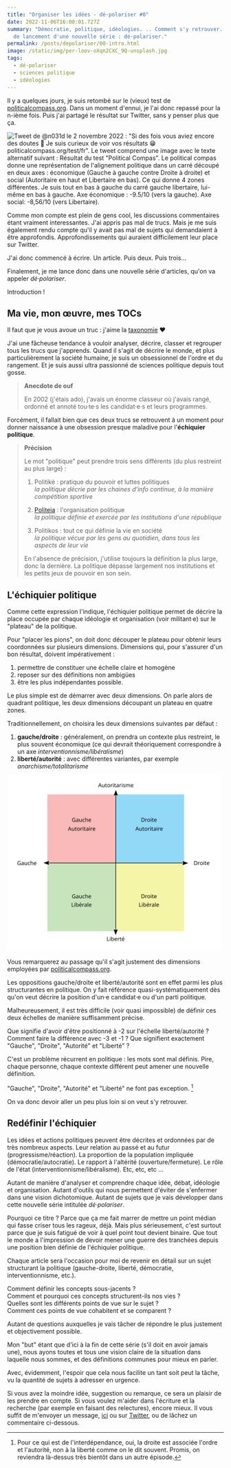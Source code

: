 ```yaml
---
title: "Organiser les idées - dé·polariser #0"
date: 2022-11-06T16:00:01.727Z
summary: "Démocratie, politique, idéologies. .. Comment s'y retrouver. Préambule
  de lancement d'une nouvelle série : dé·polariser."
permalink: /posts/depolariser/00-intro.html
image: /static/img/per-loov-oXqn2CXC_9Q-unsplash.jpg
tags:
  - dé·polariser
  - sciences politique
  - idéologies
---
```

Il y a quelques jours, je suis retombé sur le (vieux) test de [politicalcompass.org](https://politicalcompass.org/test/fr).
Dans un moment d'ennui, je l'ai donc repassé pour la n-ième fois.
Puis j'ai partagé le résultat sur Twitter, sans y penser plus que ça.

![Tweet de @n031d le 2 novembre 2022 : "Si des fois vous aviez encore des doutes 🤣 Je suis curieux de voir vos résultats 😁 politicalcompass.org/test/fr". Le tweet comprend une image avec le texte alternatif suivant : Résultat du test "Political Compas". Le political compas donne une représentation de l'alignement politique dans un carré découpé en deux axes : économique (Gauche à gauche contre Droite à droite) et social (Autoritaire en haut et Libertaire en bas). Ce qui donne 4 zones différentes. Je suis tout en bas à gauche du carré gauche libertaire, lui-même en bas à gauche. Axe économique : -9.5/10 (vers la gauche). Axe social: -8,56/10 (vers Libertaire).](/static/img/tweets/n031d-20221102-my-compass.png)

Comme mon compte est plein de gens cool, les discussions commentaires étant vraiment interessantes.
J'ai appris pas mal de trucs.
Mais je me suis également rendu compte qu'il y avait pas mal de sujets qui demandaient à être approfondis.
Approfondissements qui auraient difficilement leur place sur Twitter.

J'ai donc commencé à écrire.
Un article.
Puis deux.
Puis trois...

Finalement, je me lance donc dans une nouvelle série d'articles, qu'on va appeler _dé·polariser_.

Introduction !

## Ma vie, mon œuvre, mes TOCs

Il faut que je vous avoue un truc : j'aime la [taxonomie](<https://fr.wikipedia.org/wiki/Taxonomie_(homonymie)>) :heart:

J'ai une fâcheuse tendance à vouloir analyser, décrire, classer et regrouper tous les trucs que j'apprends.
Quand il s'agit de décrire le monde, et plus particulièrement la société humaine, je suis un obsessionnel de l'ordre et du rangement.
Et je suis aussi ultra passionné de sciences politique depuis tout gosse.

> **Anecdote de ouf**
>
> En 2002 (j'étais ado), j'avais un énorme classeur où j'avais rangé, ordonné et annoté tou·te·s les candidat·e·s et leurs programmes.

Forcément, il fallait bien que ces deux trucs se retrouvent à un moment pour donner naissance à une obsession presque maladive pour l'**échiquier politique**.

> **Précision**
>
> Le mot "politique" peut prendre trois sens différents (du plus restreint au plus large) :
>
> 1. Politikè : pratique du pouvoir et luttes politiques\
>    _la politique décrie par les chaines d'info continue, à la manière compétition sportive_
>
> 2. [Politeia](https://fr.wikipedia.org/wiki/Politeia) : l'organisation politique\
>    _la politique définie et exercée par les institutions d'une république_
>
> 3. Politikos : tout ce qui définie la vie en société\
>    _la politique vécue par les gens au quotidien, dans tous les aspects de leur vie_
>
> En l'absence de précision, j'utilise toujours la définition la plus large, donc la dernière.
> La politique dépasse largement nos institutions et les petits jeux de pouvoir en son sein.

## L'échiquier politique

Comme cette expression l'indique, l'échiquier politique permet de décrire la place occupée par chaque idéologie et organisation (voir militant·e) sur le "plateau" de la politique.

Pour "placer les pions", on doit donc découper le plateau pour obtenir leurs coordonnées sur plusieurs dimensions.
Dimensions qui, pour s'assurer d'un bon résultat, doivent impérativement :

1. permettre de constituer une échelle claire et homogène
2. reposer sur des définitions non ambigües
3. être les plus indépendantes possible.

Le plus simple est de démarrer avec deux dimensions.
On parle alors de quadrant politique, les deux dimensions découpant un plateau en quatre zones.

Traditionnellement, on choisira les deux dimensions suivantes par défaut :

1. **gauche/droite** : généralement, on prendra un contexte plus restreint, le plus souvent économique (ce qui devrait théoriquement correspondre à un axe _interventionnisme/libéralisme_)
2. **liberté/autorité** : avec différentes variantes, par exemple _anarchisme/totalitarisme_

<img src="/static/img/Political_Compass_standard_model.svg" alt="Political compass - two-axis political spectrum chart with a horizontal socio-economic axis and a vertical socio-cultural axis, and ideologically representative political colours in each quadrant − a frequently used model of the political spectrum based on Hans Eysenck (1956)" style="max-width:500px" />

Vous remarquerez au passage qu'il s'agit justement des dimensions employées par [politicalcompass.org](https://politicalcompass.org).

Les oppositions gauche/droite et liberté/autorité sont en effet parmi les plus structurantes en politique.
On y fait référence quasi-systématiquement dès qu'on veut décrire la position d'un·e candidat·e ou d'un parti politique.

Malheureusement, il est très difficile (voir quasi impossible) de définir ces deux échelles de manière suffisamment précise.

Que signifie d'avoir d'être positionné à -2 sur l'échelle liberté/autorité ?
Comment faire la différence avec -3 et -1 ?
Que signifient exactement "Gauche", "Droite", "Autorité" et "Liberté" ?

C'est un problème récurrent en politique : les mots sont mal définis.
Pire, chaque personne, chaque contexte différent peut amener une nouvelle définition.

"Gauche", "Droite", "Autorité" et "Liberté" ne font pas exception. [^1]

On va donc devoir aller un peu plus loin si on veut s'y retrouver.

## Redéfinir l'échiquier

Les idées et actions politiques peuvent être décrites et ordonnées par de très nombreux aspects.
Leur relation au passé et au futur (progressisme/réaction).
La proportion de la population impliquée (démocratie/autocratie).
Le rapport à l'altérité (ouverture/fermeture).
Le rôle de l'état (interventionnisme/libéralisme).
Etc, etc, etc ...

Autant de manière d'analyser et comprendre chaque idée, débat, idéologie et organisation.
Autant d'outils qui nous permettent d'éviter de s'enfermer dans une vision dichotomique.
Autant de sujets que je vais développer dans cette nouvelle série intitulée _dé·polariser_.

Pourquoi ce titre ?
Parce que ça me fait marrer de mettre un point médian qui fasse criser tous les rageux, déjà.
Mais plus sérieusement, c'est surtout parce que je suis fatigué de voir à quel point tout devient binaire.
Que tout le monde a l'impression de devoir mener une guerre des tranchées depuis une position bien définie de l'échiquier politique.

Chaque article sera l'occasion pour moi de revenir en détail sur un sujet structurant la politique (gauche-droite, liberté, démocratie, interventionnisme, etc.).

Comment définir les concepts sous-jacents ?\
Comment et pourquoi ces concepts structurent-ils nos vies ?\
Quelles sont les différents points de vue sur le sujet ?\
Comment ces points de vue cohabitent et se comparent ?

Autant de questions auxquelles je vais tâcher de répondre le plus justement et objectivement possible.

Mon "but" étant que d'ici à la fin de cette série (s'il doit en avoir jamais une), nous ayons toutes et tous une vision claire de la situation dans laquelle nous sommes, et des définitions communes pour mieux en parler.

Avec, évidemment, l'espoir que cela nous facilite un tant soit peut la tâche, vu la quantité de sujets à adresser en urgence.

Si vous avez la moindre idée, suggestion ou remarque, ce sera un plaisir de les prendre en compte.
Si vous voulez m'aider dans l'écriture et la recherche (par exemple en faisant des relectures), encore mieux.
Il vous suffit de m'envoyer un message, [ici](/contact) ou sur [Twitter](https://twitter.com/n031d), ou de lâchez un commentaire ci-dessous.

[^1]: Pour ce qui est de l'interdépendance, oui, la droite est associée l'ordre et l'autorité, non à la liberté comme on le dit souvent. Promis, on reviendra là-dessus très bientôt dans un autre épisode.
